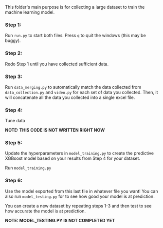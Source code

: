 This folder's main purpose is for collecting a large dataset to train the machine learning model.

### Step 1:

Run `run.py` to start both files. Press `q` to quit the windows (this may be buggy). 

### Step 2:

Redo Step 1 until you have collected sufficient data.

### Step 3:

Run `data_merging.py` to automatically match the data collected from `data_collection.py` and `video.py` for each set of data you collected.
Then, it will concatenate all the data you collected into a single excel file.

### Step 4:

Tune data

**NOTE: THIS CODE IS NOT WRITTEN RIGHT NOW**

### Step 5:

Update the hyperparameters in `model_training.py` to create the predictive XGBoost model based on your results from Step 4 for your dataset.

Run `model_training.py`

### Step 6:

Use the model exported from this last file in whatever file you want! You can also run `model_testing.py` for to see how good your model is at prediction.

You can create a new dataset by repeating steps 1-3 and then test to see how accurate the model is at prediction.

**NOTE: MODEL_TESTING.PY IS NOT COMPLETED YET**
